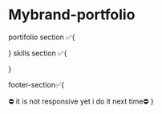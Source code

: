 # Mybrand-portfolio

<!-- today i do the home pages with differents sections -->

portifolio section ✅{

<!-- starting to build with header and stick it with position fixe -->

}
skills section ✅{

<!-- and aslo i have skills divider which have scroll section contain different skills  -->

<!-- i design it with using the division to differentiate the section -->

}

footer-section✅{

<!-- it have flex have three div flex all have same space exept the one in between have 40% of all div conatiner  -->
<!-- i also have the selector option which are contain into foarma and it can use only css and html no js -->

⛔ it is not responsive yet i do it next time⛔
}
